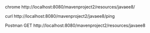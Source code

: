 chrome
http://localhost:8080/mavenproject2/resources/javaee8/

curl 
http://localhost:8080/mavenproject2/javaee8/ping

Postman
GET
http://localhost:8080/mavenproject2/resources/javaee8

